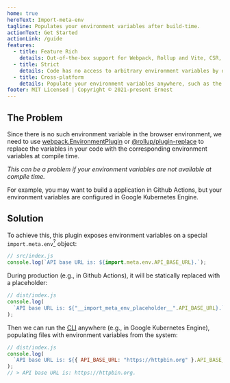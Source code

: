 ```yaml
---
home: true
heroText: Import-meta-env
tagline: Populates your environment variables after build-time.
actionText: Get Started
actionLink: /guide
features:
  - title: Feature Rich
    details: Out-of-the-box support for Webpack, Rollup and Vite, CSR, SSR and SSG, and unit testing tools. Powered by Unplugin and Babel.
  - title: Strict
    details: Code has no access to arbitrary environment variables by default.
  - title: Cross-platform
    details: Populate your environment variables anywhere, such as the Alpine Linux nginx image. Powered by pkg.
footer: MIT Licensed | Copyright © 2021-present Ernest
---
```


## The Problem

Since there is no such environment variable in the browser environment, we need to use [webpack.EnvironmentPlugin](https://webpack.js.org/plugins/environment-plugin/) or [@rollup/plugin-replace](https://github.com/rollup/plugins/tree/master/packages/replace#usage) to replace the variables in your code with the corresponding environment variables at compile time.

_This can be a problem if your environment variables are not available at compile time._

For example, you may want to build a application in Github Actions, but your environment variables are configured in Google Kubernetes Engine.

## Solution

To achieve this, this plugin exposes environment variables on a special `import.meta.env`[<sup>?</sup>](guide.html#why-use-importmeta) object:

```js
// src/index.js
console.log(`API base URL is: ${import.meta.env.API_BASE_URL}.`);
```

During production (e.g., in Github Actions), it will be statically replaced with a placeholder:

```js
// dist/index.js
console.log(
  `API base URL is: ${"__import_meta_env_placeholder__".API_BASE_URL}.`
);
```

Then we can run the [CLI](guide.html#install-cli) anywhere (e.g., in Google Kubernetes Engine), populating files with environment variables from the system:

```js
// dist/index.js
console.log(
  `API base URL is: ${{ API_BASE_URL: "https://httpbin.org" }.API_BASE_URL}.`
);
// > API base URL is: https://httpbin.org.
```

